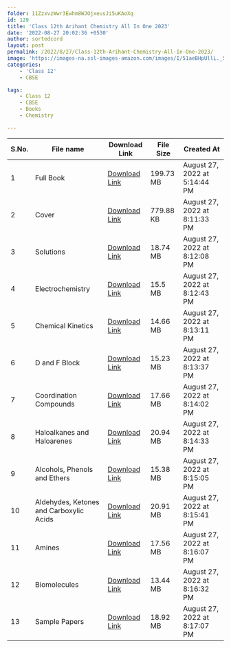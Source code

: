 ```yaml
---
folder: 11ZzxvzWwr3Ewhm8WJOjxeusJi5uKAoXq
id: 129
title: 'Class 12th Arihant Chemistry All In One 2023'
date: '2022-08-27 20:02:36 +0530'
author: sortedcord
layout: post
permalink: /2022/8/27/Class-12th-Arihant-Chemistry-All-In-One-2023/
image: 'https://images-na.ssl-images-amazon.com/images/I/51aeBHpUllL._SX698_BO1,204,203,200_.jpg'
categories:
    - 'Class 12'
    - CBSE

tags:
    - Class 12
    - CBSE
    - Books
    - Chemistry

---
```


| S.No. | File name                               | Download Link                              | File Size | Created At                    |
|-------|-----------------------------------------|--------------------------------------------|-----------|-------------------------------|
| 1     | Full Book                               | [Download Link](https://shorturl.at/efxZ4) | 199.73 MB | August 27, 2022 at 5:14:44 PM |
| 2     | Cover                                   | [Download Link](https://shorturl.at/ghkp1) | 779.88 KB | August 27, 2022 at 8:11:33 PM |
| 3     | Solutions                               | [Download Link](https://shorturl.at/ijoU5) | 18.74 MB  | August 27, 2022 at 8:12:08 PM |
| 4     | Electrochemistry                        | [Download Link](https://shorturl.at/abmo7) | 15.5 MB   | August 27, 2022 at 8:12:43 PM |
| 5     | Chemical Kinetics                       | [Download Link](https://shorturl.at/dU049) | 14.66 MB  | August 27, 2022 at 8:13:11 PM |
| 6     | D and F Block                           | [Download Link](https://shorturl.at/KRV38) | 15.23 MB  | August 27, 2022 at 8:13:37 PM |
| 7     | Coordination Compounds                  | [Download Link](https://shorturl.at/ST025) | 17.66 MB  | August 27, 2022 at 8:14:02 PM |
| 8     | Haloalkanes and Haloarenes              | [Download Link](https://shorturl.at/cfvW3) | 20.94 MB  | August 27, 2022 at 8:14:33 PM |
| 9     | Alcohols, Phenols and Ethers            | [Download Link](https://shorturl.at/fks14) | 15.38 MB  | August 27, 2022 at 8:15:05 PM |
| 10    | Aldehydes, Ketones and Carboxylic Acids | [Download Link](https://shorturl.at/opu16) | 20.91 MB  | August 27, 2022 at 8:15:41 PM |
| 11    | Amines                                  | [Download Link](https://shorturl.at/jsKPQ) | 17.56 MB  | August 27, 2022 at 8:16:07 PM |
| 12    | Biomolecules                            | [Download Link](https://shorturl.at/iKX15) | 13.44 MB  | August 27, 2022 at 8:16:32 PM |
| 13    | Sample Papers                           | [Download Link](https://shorturl.at/aduw8) | 18.92 MB  | August 27, 2022 at 8:17:07 PM |
